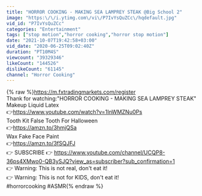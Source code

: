 ```yaml
---
title: "HORROR COOKING - MAKING SEA LAMPREY STEAK @Big School 2"
image: "https:\/\/i.ytimg.com\/vi\/P7IvYsQuZCc\/hqdefault.jpg"
vid_id: "P7IvYsQuZCc"
categories: "Entertainment"
tags: ["stop motion","horror cooking","horror stop motion"]
date: "2021-10-07T19:42:58+03:00"
vid_date: "2020-06-25T09:02:40Z"
duration: "PT10M4S"
viewcount: "39329346"
likeCount: "144526"
dislikeCount: "61145"
channel: "Horror Cooking"
---
```

{% raw %}<a rel="nofollow" target="blank" href="https://m.fxtradingmarkets.com/register">https://m.fxtradingmarkets.com/register</a><br />Thank for watching:&quot;HORROR COOKING - MAKING SEA LAMPREY STEAK&quot;<br />Makeup Liquid Latex<br />👉<a rel="nofollow" target="blank" href="https://www.youtube.com/watch?v=1InWMZNu0Ps">https://www.youtube.com/watch?v=1InWMZNu0Ps</a><br />Tooth Kit False Tooth For Halloween<br />👉<a rel="nofollow" target="blank" href="https://amzn.to/3hmjQSa">https://amzn.to/3hmjQSa</a><br />Wax Fake Face Paint<br />👉<a rel="nofollow" target="blank" href="https://amzn.to/3fSQJFJ">https://amzn.to/3fSQJFJ</a><br />👉 SUBSCRIBE  👉 <a rel="nofollow" target="blank" href="https://www.youtube.com/channel/UCQP8-36ps4XMwo0-QB3ySJQ?view_as=subscriber?sub_confirmation=1">https://www.youtube.com/channel/UCQP8-36ps4XMwo0-QB3ySJQ?view_as=subscriber?sub_confirmation=1</a><br />👉 Warning: This is not real, don't eat it!<br />👉 Warning: This is not for KIDS, don't eat it!<br />#horrorcooking #ASMR{% endraw %}
